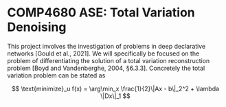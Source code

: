
# COMP4680 ASE: Total Variation Denoising
This project involves the investigation of problems in deep declarative networks [Gould et al., 2021]. 
We will specifically be focused on the problem of differentiating the solution of a total variation reconstruction problem [Boyd and Vandenberghe, 2004, §6.3.3]. 
Concretely the total variation problem can be stated as

$$
\text{minimize}_u f(x) = \arg\min_x \frac{1}{2}\|Ax - b\|_2^2 + \lambda \|Dx\|_1
$$

